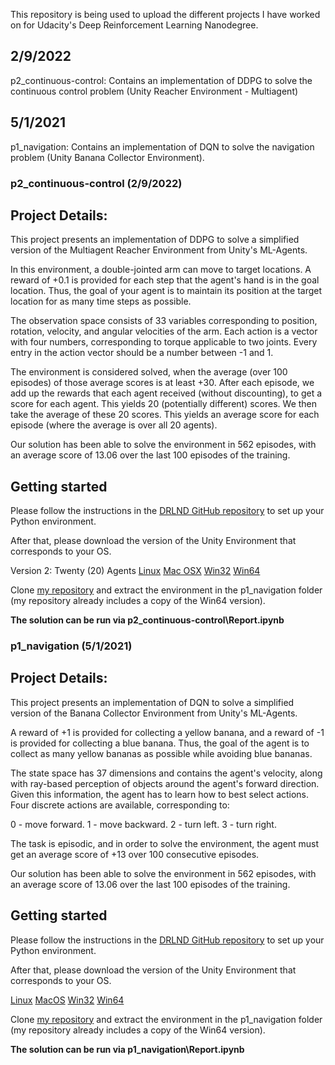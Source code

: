 This repository is being used to upload the different projects I have worked on for Udacity's Deep Reinforcement Learning Nanodegree.

2/9/2022
--------
p2_continuous-control: Contains an implementation of DDPG to solve the continuous control problem (Unity Reacher Environment - Multiagent)

5/1/2021
--------
p1_navigation: Contains an implementation of DQN to solve the navigation problem (Unity Banana Collector Environment).


### p2_continuous-control (2/9/2022)


## Project Details:

This project presents an implementation of DDPG to solve a simplified version of the Multiagent Reacher Environment from Unity's ML-Agents.

In this environment, a double-jointed arm can move to target locations. A reward of +0.1 is provided for each step that the agent's hand is in the goal location. Thus, the goal of your agent is to maintain its position at the target location for as many time steps as possible.

The observation space consists of 33 variables corresponding to position, rotation, velocity, and angular velocities of the arm. Each action is a vector with four numbers, corresponding to torque applicable to two joints. Every entry in the action vector should be a number between -1 and 1.

The environment is considered solved, when the average (over 100 episodes) of those average scores is at least +30.
After each episode, we add up the rewards that each agent received (without discounting), to get a score for each agent. This yields 20 (potentially different) scores. We then take the average of these 20 scores.
This yields an average score for each episode (where the average is over all 20 agents).

Our solution has been able to solve the environment in 562 episodes, with an average score of 13.06 over the last 100 episodes of the training.

## Getting started

Please follow the instructions in the [DRLND GitHub repository](https://github.com/udacity/deep-reinforcement-learning#dependencies) to set up your Python environment.

After that, please download the version of the Unity Environment that corresponds to your OS.

Version 2: Twenty (20) Agents
[Linux](https://s3-us-west-1.amazonaws.com/udacity-drlnd/P2/Reacher/Reacher_Linux.zip)
[Mac OSX](https://s3-us-west-1.amazonaws.com/udacity-drlnd/P2/Reacher/Reacher.app.zip)
[Win32](https://s3-us-west-1.amazonaws.com/udacity-drlnd/P2/Reacher/Reacher_Windows_x86.zip)
[Win64](https://s3-us-west-1.amazonaws.com/udacity-drlnd/P2/Reacher/Reacher_Windows_x86_64.zip)

Clone [my repository](https://github.com/rekcv/drlnd) and extract the environment in the p1_navigation folder (my repository already includes a copy of the Win64 version).

**The solution can be run via p2_continuous-control\Report.ipynb**


### p1_navigation (5/1/2021)


## Project Details:

This project presents an implementation of DQN to solve a simplified version of the Banana Collector Environment from Unity's ML-Agents.

A reward of +1 is provided for collecting a yellow banana, and a reward of -1 is provided for collecting a blue banana. Thus, the goal of the agent is to collect as many yellow bananas as possible while avoiding blue bananas.

The state space has 37 dimensions and contains the agent's velocity, along with ray-based perception of objects around the agent's forward direction. Given this information, the agent has to learn how to best select actions. Four discrete actions are available, corresponding to:

0 - move forward.
1 - move backward.
2 - turn left.
3 - turn right.

The task is episodic, and in order to solve the environment, the agent must get an average score of +13 over 100 consecutive episodes.

Our solution has been able to solve the environment in 562 episodes, with an average score of 13.06 over the last 100 episodes of the training.

## Getting started

Please follow the instructions in the [DRLND GitHub repository](https://github.com/udacity/deep-reinforcement-learning#dependencies) to set up your Python environment.

After that, please download the version of the Unity Environment that corresponds to your OS.

[Linux](https://s3-us-west-1.amazonaws.com/udacity-drlnd/P1/Banana/Banana_Linux.zip)
[MacOS](https://s3-us-west-1.amazonaws.com/udacity-drlnd/P1/Banana/Banana.app.zip)
[Win32](https://s3-us-west-1.amazonaws.com/udacity-drlnd/P1/Banana/Banana_Windows_x86.zip)
[Win64](https://s3-us-west-1.amazonaws.com/udacity-drlnd/P1/Banana/Banana_Windows_x86_64.zip)

Clone [my repository](https://github.com/rekcv/drlnd) and extract the environment in the p1_navigation folder (my repository already includes a copy of the Win64 version).

**The solution can be run via p1_navigation\Report.ipynb**

